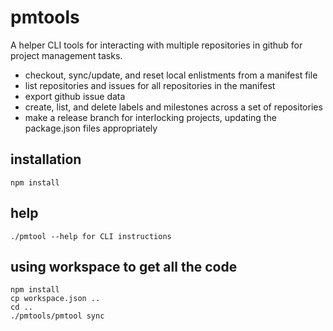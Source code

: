 # pmtools

A helper CLI tools for interacting with multiple repositories in github
for project management tasks.

 * checkout, sync/update, and reset local enlistments from a manifest file
 * list repositories and issues for all repositories in the manifest
 * export github issue data
 * create, list, and delete labels and milestones across a set of repositories
 * make a release branch for interlocking projects, updating the package.json files appropriately

## installation

    npm install

## help

    ./pmtool --help for CLI instructions

## using workspace to get all the code

    npm install
    cp workspace.json ..
    cd ..
    ./pmtools/pmtool sync
